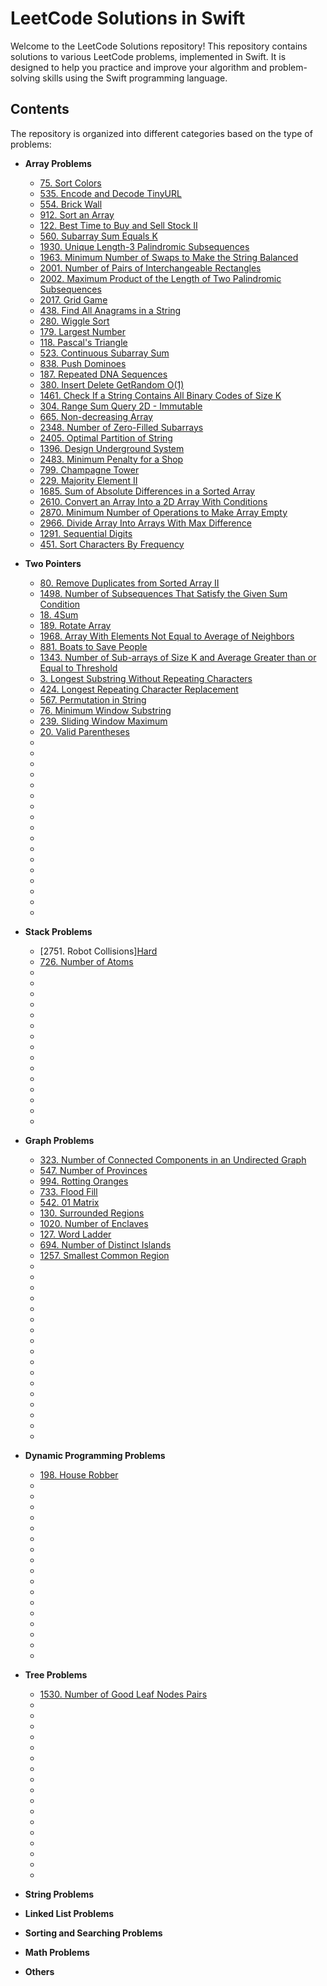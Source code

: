 # LeetCode Solutions in Swift

Welcome to the LeetCode Solutions repository! This repository contains solutions to various LeetCode problems, implemented in Swift. It is designed to help you practice and improve your algorithm and problem-solving skills using the Swift programming language.

## Contents

The repository is organized into different categories based on the type of problems:

- **Array Problems**
  - [75. Sort Colors](https://github.com/Ishaanb04/LeetCode-Solutions-In-Swift/blob/main/LeetCode.playground/Pages/75.%20Sort%20Colors.xcplaygroundpage/Contents.swift)
  - [535. Encode and Decode TinyURL](https://github.com/Ishaanb04/LeetCode-Solutions-In-Swift/blob/main/LeetCode.playground/Pages/535.%20Encode%20and%20Decode%20TinyURL.xcplaygroundpage/Contents.swift)
  - [554. Brick Wall](https://github.com/Ishaanb04/LeetCode-Solutions-In-Swift/blob/main/LeetCode.playground/Pages/554.%20Brick%20Wall.xcplaygroundpage/Contents.swift)
  - [912. Sort an Array](https://github.com/Ishaanb04/LeetCode-Solutions-In-Swift/blob/main/LeetCode.playground/Pages/912.%20Sort%20an%20Array.xcplaygroundpage/Contents.swift)
  - [122. Best Time to Buy and Sell Stock II](https://github.com/Ishaanb04/LeetCode-Solutions-In-Swift/blob/main/LeetCode.playground/Pages/122.%20Best%20Time%20to%20Buy%20and%20Sell%20Stock%20II.xcplaygroundpage/Contents.swift)
  - [560. Subarray Sum Equals K](https://github.com/Ishaanb04/LeetCode-Solutions-In-Swift/blob/main/LeetCode.playground/Pages/560.%20Subarray%20Sum%20Equals%20K.xcplaygroundpage/Contents.swift)
  - [1930. Unique Length-3 Palindromic Subsequences](https://github.com/Ishaanb04/LeetCode-Solutions-In-Swift/blob/main/LeetCode.playground/Pages/1930.%20Unique%20Length-3%20Palindromic%20Subsequences.xcplaygroundpage/Contents.swift)
  - [1963. Minimum Number of Swaps to Make the String Balanced](https://github.com/Ishaanb04/LeetCode-Solutions-In-Swift/blob/main/LeetCode.playground/Pages/1963.%20Minimum%20Number%20of%20Swaps%20to%20Make%20the%20String%20Balanced.xcplaygroundpage/Contents.swift)
  - [2001. Number of Pairs of Interchangeable Rectangles](https://github.com/Ishaanb04/LeetCode-Solutions-In-Swift/blob/main/LeetCode.playground/Pages/2001.%20Number%20of%20Pairs%20of%20Interchangeable%20Rectangles.xcplaygroundpage/Contents.swift)
  - [2002. Maximum Product of the Length of Two Palindromic Subsequences](https://github.com/Ishaanb04/LeetCode-Solutions-In-Swift/blob/main/LeetCode.playground/Pages/2002.%20Maximum%20Product%20of%20the%20Length%20of%20Two%20Palindromic%20Subsequences.xcplaygroundpage/Contents.swift)
  - [2017. Grid Game](https://github.com/Ishaanb04/LeetCode-Solutions-In-Swift/blob/main/LeetCode.playground/Pages/2017.%20Grid%20Game.xcplaygroundpage/Contents.swift)
  - [438. Find All Anagrams in a String](https://github.com/Ishaanb04/LeetCode-Solutions-In-Swift/blob/main/LeetCode.playground/Pages/438.%20Find%20All%20Anagrams%20in%20a%20String.xcplaygroundpage/Contents.swift)
  - [280. Wiggle Sort](https://github.com/Ishaanb04/LeetCode-Solutions-In-Swift/blob/main/LeetCode.playground/Pages/280.%20Wiggle%20Sort.xcplaygroundpage/Contents.swift)
  - [179. Largest Number](https://github.com/Ishaanb04/LeetCode-Solutions-In-Swift/blob/main/LeetCode.playground/Pages/179.%20Largest%20Number.xcplaygroundpage/Contents.swift)
  - [118. Pascal's Triangle](https://github.com/Ishaanb04/LeetCode-Solutions-In-Swift/blob/main/LeetCode.playground/Pages/118.%20Pascal's%20Triangle.xcplaygroundpage/Contents.swift)
  - [523. Continuous Subarray Sum](https://github.com/Ishaanb04/LeetCode-Solutions-In-Swift/blob/main/LeetCode.playground/Pages/523.%20Continuous%20Subarray%20Sum.xcplaygroundpage/Contents.swift)
  - [838. Push Dominoes](https://github.com/Ishaanb04/LeetCode-Solutions-In-Swift/blob/main/LeetCode.playground/Pages/838.%20Push%20Dominoes.xcplaygroundpage/Contents.swift)
  - [187. Repeated DNA Sequences](https://github.com/Ishaanb04/LeetCode-Solutions-In-Swift/blob/main/LeetCode.playground/Pages/187.%20Repeated%20DNA%20Sequences.xcplaygroundpage/Contents.swift)
  - [380. Insert Delete GetRandom O(1)](https://github.com/Ishaanb04/LeetCode-Solutions-In-Swift/blob/main/LeetCode.playground/Pages/380.%20Insert%20Delete%20GetRandom%20O(1).xcplaygroundpage/Contents.swift)
  - [1461. Check If a String Contains All Binary Codes of Size K](https://github.com/Ishaanb04/LeetCode-Solutions-In-Swift/blob/main/LeetCode.playground/Pages/1461.%20Check%20If%20a%20String%20Contains%20All%20Binary%20Codes%20of%20Size%20K.xcplaygroundpage/Contents.swift)
  - [304. Range Sum Query 2D - Immutable](https://github.com/Ishaanb04/LeetCode-Solutions-In-Swift/blob/main/LeetCode.playground/Pages/304.%20Range%20Sum%20Query%202D%20-%20Immutable.xcplaygroundpage/Contents.swift)
  - [665. Non-decreasing Array](https://github.com/Ishaanb04/LeetCode-Solutions-In-Swift/blob/main/LeetCode.playground/Pages/665.%20Non-decreasing%20Array.xcplaygroundpage/Contents.swift)
  - [2348. Number of Zero-Filled Subarrays](https://github.com/Ishaanb04/LeetCode-Solutions-In-Swift/blob/main/LeetCode.playground/Pages/2348.%20Number%20of%20Zero-Filled%20Subarrays.xcplaygroundpage/Contents.swift)
  - [2405. Optimal Partition of String](https://github.com/Ishaanb04/LeetCode-Solutions-In-Swift/blob/main/LeetCode.playground/Pages/2405.%20Optimal%20Partition%20of%20String.xcplaygroundpage/Contents.swift)
  - [1396. Design Underground System](https://github.com/Ishaanb04/LeetCode-Solutions-In-Swift/blob/main/LeetCode.playground/Pages/1396.%20Design%20Underground%20System.xcplaygroundpage/Contents.swift)
  - [2483. Minimum Penalty for a Shop](https://github.com/Ishaanb04/LeetCode-Solutions-In-Swift/blob/main/LeetCode.playground/Pages/2483.%20Minimum%20Penalty%20for%20a%20Shop.xcplaygroundpage/Contents.swift)
  - [799. Champagne Tower](https://github.com/Ishaanb04/LeetCode-Solutions-In-Swift/blob/main/LeetCode.playground/Pages/799.%20Champagne%20Tower.xcplaygroundpage/Contents.swift)
  - [229. Majority Element II](https://github.com/Ishaanb04/LeetCode-Solutions-In-Swift/blob/main/LeetCode.playground/Pages/229.%20Majority%20Element%20II.xcplaygroundpage/Contents.swift)
  - [1685. Sum of Absolute Differences in a Sorted Array](https://github.com/Ishaanb04/LeetCode-Solutions-In-Swift/blob/main/LeetCode.playground/Pages/1685.%20Sum%20of%20Absolute%20Differences%20in%20a%20Sorted%20Array.xcplaygroundpage/Contents.swift)
  - [2610. Convert an Array Into a 2D Array With Conditions](https://github.com/Ishaanb04/LeetCode-Solutions-In-Swift/blob/main/LeetCode.playground/Pages/2610.%20Convert%20an%20Array%20Into%20a%202D%20Array%20With%20Conditions.xcplaygroundpage/Contents.swift)
  - [2870. Minimum Number of Operations to Make Array Empty](https://github.com/Ishaanb04/LeetCode-Solutions-In-Swift/blob/main/LeetCode.playground/Pages/2610.%20Convert%20an%20Array%20Into%20a%202D%20Array%20With%20Conditions.xcplaygroundpage/Contents.swift)
  - [2966. Divide Array Into Arrays With Max Difference](https://github.com/Ishaanb04/LeetCode-Solutions-In-Swift/blob/main/LeetCode.playground/Pages/2966.%20Divide%20Array%20Into%20Arrays%20With%20Max%20Difference.xcplaygroundpage/Contents.swift)
  - [1291. Sequential Digits](https://github.com/Ishaanb04/LeetCode-Solutions-In-Swift/blob/main/LeetCode.playground/Pages/1291.%20Sequential%20Digits.xcplaygroundpage/Contents.swift)
  - [451. Sort Characters By Frequency](https://github.com/Ishaanb04/LeetCode-Solutions-In-Swift/blob/main/LeetCode.playground/Pages/451.%20Sort%20Characters%20By%20Frequency.xcplaygroundpage/Contents.swift)
- **Two Pointers**
  - [80. Remove Duplicates from Sorted Array II](https://github.com/Ishaanb04/LeetCode-Solutions-In-Swift/blob/main/LeetCode.playground/Pages/80.%20Remove%20Duplicates%20from%20Sorted%20Array%20II.xcplaygroundpage/Contents.swift)
  - [1498. Number of Subsequences That Satisfy the Given Sum Condition](https://github.com/Ishaanb04/LeetCode-Solutions-In-Swift/blob/main/LeetCode.playground/Pages/1498.%20Number%20of%20Subsequences%20That%20Satisfy%20the%20Given%20Sum%20Condition.xcplaygroundpage/Contents.swift)
  - [18. 4Sum](https://github.com/Ishaanb04/LeetCode-Solutions-In-Swift/blob/main/LeetCode.playground/Pages/18.%204Sum.xcplaygroundpage/Contents.swift)
  - [189. Rotate Array](https://github.com/Ishaanb04/LeetCode-Solutions-In-Swift/blob/main/LeetCode.playground/Pages/Untitled%20Page.xcplaygroundpage/Contents.swift)
  - [1968. Array With Elements Not Equal to Average of Neighbors](https://github.com/Ishaanb04/LeetCode-Solutions-In-Swift/blob/main/LeetCode.playground/Pages/1968.%20Array%20With%20Elements%20Not%20Equal%20to%20Average%20of%20Neighbors.xcplaygroundpage/Contents.swift)
  - [881. Boats to Save People](https://github.com/Ishaanb04/LeetCode-Solutions-In-Swift/blob/main/LeetCode.playground/Pages/881.%20Boats%20to%20Save%20People.xcplaygroundpage/Contents.swift)
  - [1343. Number of Sub-arrays of Size K and Average Greater than or Equal to Threshold](https://github.com/Ishaanb04/LeetCode-Solutions-In-Swift/blob/main/LeetCode.playground/Pages/Untitled%20Page.xcplaygroundpage/Contents.swift)
  - [3. Longest Substring Without Repeating Characters](https://github.com/Ishaanb04/LeetCode-Solutions-In-Swift/blob/main/LeetCode.playground/Pages/3.%20Longest%20Substring%20Without%20Repeating%20Characters.xcplaygroundpage/Contents.swift)
  - [424. Longest Repeating Character Replacement](https://github.com/Ishaanb04/LeetCode-Solutions-In-Swift/blob/main/LeetCode.playground/Pages/424.%20Longest%20Repeating%20Character%20Replacement.xcplaygroundpage/Contents.swift)
  - [567. Permutation in String](https://github.com/Ishaanb04/LeetCode-Solutions-In-Swift/tree/main/LeetCode.playground/Pages/567.%20Permutation%20in%20String.xcplaygroundpage)
  - [76. Minimum Window Substring](https://github.com/Ishaanb04/LeetCode-Solutions-In-Swift/blob/main/LeetCode.playground/Pages/76.%20Minimum%20Window%20Substring.xcplaygroundpage/Contents.swift)
  - [239. Sliding Window Maximum](https://github.com/Ishaanb04/LeetCode-Solutions-In-Swift/blob/main/LeetCode.playground/Pages/239.%20Sliding%20Window%20Maximum.xcplaygroundpage/Contents.swift)
  - [20. Valid Parentheses](https://github.com/Ishaanb04/LeetCode-Solutions-In-Swift/blob/main/LeetCode.playground/Pages/20.%20Valid%20Parentheses.xcplaygroundpage/Contents.swift)
  - []()
  - []()
  - []()
  - []()
  - []()
  - []()
  - []()
  - []()
  - []()
  - []()
  - []()
  - []()
  - []()
  - []()
  - []()
  - []()
  - []()
- **Stack Problems**
  - [2751. Robot Collisions][Hard](https://github.com/Ishaanb04/LeetCode-Solutions-In-Swift/blob/main/LeetCode.playground/Pages/2751.%20Robot%20Collisions.xcplaygroundpage/Contents.swift)
  - [726. Number of Atoms](https://github.com/Ishaanb04/LeetCode-Solutions-In-Swift/blob/main/LeetCode.playground/Pages/726.%20Number%20of%20Atoms.xcplaygroundpage/Contents.swift)
  - []()
  - []()
  - []()
  - []()
  - []()
  - []()
  - []()
  - []()
  - []()
  - []()
  - []()
  - []()
  - []()
  - []()
  - []()
- **Graph Problems**
  - [323. Number of Connected Components in an Undirected Graph](https://github.com/Ishaanb04/LeetCode-Solutions-In-Swift/blob/main/LeetCode.playground/Pages/Number%20of%20Connected%20Components%20in%20an%20Undirected%20Graph.xcplaygroundpage/Contents.swift)
  - [547. Number of Provinces](https://github.com/Ishaanb04/LeetCode-Solutions-In-Swift/blob/main/LeetCode.playground/Pages/547.%20Number%20of%20Provinces.xcplaygroundpage/Contents.swift)
  - [994. Rotting Oranges](https://github.com/Ishaanb04/LeetCode-Solutions-In-Swift/blob/main/LeetCode.playground/Pages/994.%20Rotting%20Oranges.xcplaygroundpage/Contents.swift)
  - [733. Flood Fill](https://github.com/Ishaanb04/LeetCode-Solutions-In-Swift/blob/main/LeetCode.playground/Pages/733.%20Flood%20Fill.xcplaygroundpage/Contents.swift)
  - [542. 01 Matrix](https://github.com/Ishaanb04/LeetCode-Solutions-In-Swift/blob/main/LeetCode.playground/Pages/542.%2001%20Matrix.xcplaygroundpage/Contents.swift)
  - [130. Surrounded Regions](https://github.com/Ishaanb04/LeetCode-Solutions-In-Swift/blob/main/LeetCode.playground/Pages/130.%20Surrounded%20Regions.xcplaygroundpage/Contents.swift)
  - [1020. Number of Enclaves](https://github.com/Ishaanb04/LeetCode-Solutions-In-Swift/blob/main/LeetCode.playground/Pages/1020.%20Number%20of%20Enclaves.xcplaygroundpage/Contents.swift)
  - [127. Word Ladder](https://github.com/Ishaanb04/LeetCode-Solutions-In-Swift/blob/main/LeetCode.playground/Pages/127.%20Word%20Ladder.xcplaygroundpage/Contents.swift)
  - [694. Number of Distinct Islands](https://github.com/Ishaanb04/LeetCode-Solutions-In-Swift/blob/main/LeetCode.playground/Pages/694.%20Number%20of%20Distinct%20Islands.xcplaygroundpage/Contents.swift)
  - [1257. Smallest Common Region](https://github.com/Ishaanb04/LeetCode-Solutions-In-Swift/blob/main/LeetCode.playground/Pages/1257.%20Smallest%20Common%20Region.xcplaygroundpage/Contents.swift)
  - []()
  - []()
  - []()
  - []()
  - []()
  - []()
  - []()
  - []()
  - []()
  - []()
  - []()
  - []()
  - []()
  - []()
  - []()
  - []()
  - []()
- **Dynamic Programming Problems**
  - [198. House Robber](https://github.com/Ishaanb04/LeetCode-Solutions-In-Swift/blob/main/LeetCode.playground/Pages/198.%20House%20Robber.xcplaygroundpage/Contents.swift)
  - []()
  - []()
  - []()
  - []()
  - []()
  - []()
  - []()
  - []()
  - []()
  - []()
  - []()
  - []()
  - []()
  - []()
  - []()
  - []()
  - []()
- **Tree Problems**
  - [1530. Number of Good Leaf Nodes Pairs]()
  - []()
  - []()
  - []()
  - []()
  - []()
  - []()
  - []()
  - []()
  - []()
  - []()
  - []()
  - []()
  - []()
  - []()
  - []()
  - []()
  - []()
- **String Problems**
- **Linked List Problems**


- **Sorting and Searching Problems**
- **Math Problems**
- **Others**
